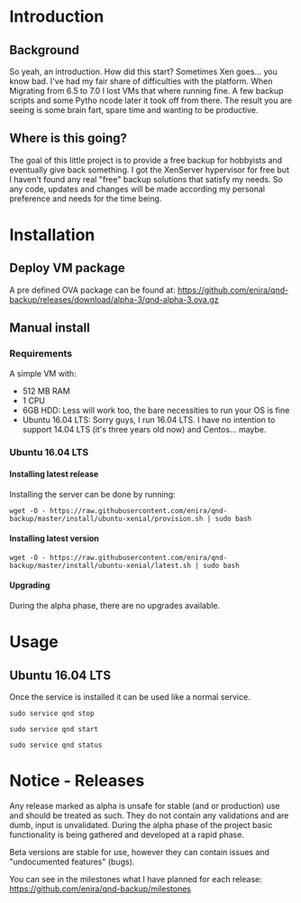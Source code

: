 # Introduction
## Background
So yeah, an introduction. How did this start? Sometimes Xen goes... you know bad. I've had my fair share of difficulties with the platform. When Migrating from 6.5 to 7.0 I lost VMs that where running fine.
A few backup scripts and some Pytho ncode later it took off from there. The result you are seeing is some brain fart, spare time and wanting to be productive.

## Where is this going?
The goal of this little project is to provide a free backup for hobbyists and eventually give back something. I got the XenServer hypervisor for free but I haven't found any real "free" backup solutions that satisfy my needs.
So any code, updates and changes will be made according my personal preference and needs for the time being.

# Installation

## Deploy VM package
A pre defined OVA package can be found at: https://github.com/enira/qnd-backup/releases/download/alpha-3/qnd-alpha-3.ova.gz

## Manual install
### Requirements
A simple VM with:
- 512 MB RAM
- 1 CPU
- 6GB HDD: Less will work too, the bare necessities to run your OS is fine
- Ubuntu 16.04 LTS: Sorry guys, I run 16.04 LTS. I have no intention to support 14.04 LTS (it's three years old now) and Centos... maybe. 

### Ubuntu 16.04 LTS

#### Installing latest release
Installing the server can be done by running:
```
wget -O - https://raw.githubusercontent.com/enira/qnd-backup/master/install/ubuntu-xenial/provision.sh | sudo bash
```

#### Installing latest version
```
wget -O - https://raw.githubusercontent.com/enira/qnd-backup/master/install/ubuntu-xenial/latest.sh | sudo bash
```
#### Upgrading
During the alpha phase, there are no upgrades available.


# Usage

## Ubuntu 16.04 LTS
Once the service is installed it can be used like a normal service.
```
sudo service qnd stop
```
```
sudo service qnd start
```
```
sudo service qnd status
```

# Notice - Releases
Any release marked as alpha is unsafe for stable (and or production) use and should be treated as such. They do not contain any validations and are dumb, input is unvalidated. 
During the alpha phase of the project basic functionality is being gathered and developed at a rapid phase. 

Beta versions are stable for use, however they can contain issues and "undocumented features" (bugs). 

You can see in the milestones what I have planned for each release: https://github.com/enira/qnd-backup/milestones